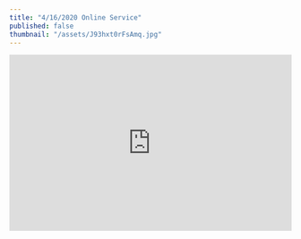 ```yaml
---
title: "4/16/2020 Online Service"
published: false
thumbnail: "/assets/J93hxt0rFsAmq.jpg"
---
```

<iframe width="100%" height="315" src="https://www.youtube.com/embed/J93hxt0rFsA" frameborder="0" allow="accelerometer; autoplay; encrypted-media; gyroscope; picture-in-picture" allowfullscreen></iframe>
